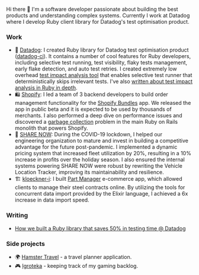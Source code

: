 Hi there 👋 I'm a software developer passionate about building the best products and understanding complex systems.
Currently I work at Datadog where I develop Ruby client library for Datadog's test optimisation product.

### Work

- 🐶 [Datadog](https://github.com/DataDog): I created Ruby library for Datadog test optimisation product ([datadog-ci](https://github.com/DataDog/datadog-ci-rb)). It contains a number of cool features for Ruby developers, including selective test running, test visibility, flaky tests management, early flake detection, and auto test retries. I created extremely low overhead [test impact analysis tool](https://github.com/DataDog/datadog-ci-rb/blob/main/ext/datadog_cov/datadog_cov.c) that enables selective test runner that deterministically skips irrelevant tests. I've also [written about test impact analysis in Ruby in depth](https://www.datadoghq.com/blog/engineering/ruby-test-impact-analysis/).
- 🛍️ [Shopify](https://github.com/Shopify): I led a team of 3 backend developers to build order management functionality for the [Shopify Bundles](https://shopify.dev/docs/apps/build/product-merchandising/bundles) app. We released the app in public beta and it is expected to be used by thousands of merchants. I also performed a deep dive on performance issues and discovered a [garbage collection](https://shopify.engineering/adventures-in-garbage-collection) problem in the main Ruby on Rails monolith that powers Shopify.
- 🚗 [SHARE NOW](https://www.share-now.com/de/en/): During the COVID-19 lockdown, I helped our engineering organization to mature and invest in building a competitive advantage for the future post-pandemic. I implemented a dynamic pricing system that increased fleet utilization by 20%, resulting in a 10% increase in profits over the holiday season. I also ensured the internal systems powering SHARE NOW were robust by rewriting the Vehicle Location Tracker, improving its maintainability and resilience.
- 🏗️ [kloeckner-i](https://github.com/kloeckner-i): I built [Part Manager](https://www.kloecknerconnect.com/part-manager/) e-commerce app, which allowed clients to manage their steel contracts online. By utilizing the tools for concurrent data import provided by the Elixir language, I achieved a 6x increase in data import speed.

### Writing
- [How we built a Ruby library that saves 50% in testing time @ Datadog](https://www.datadoghq.com/blog/engineering/ruby-test-impact-analysis/)

### Side projects

- 🌍 [Hamster Travel](https://github.com/anmarchenko/hamster-travel) - a travel planner application.
- 🎮 [Igroteka](https://github.com/anmarchenko/igroteka) - keeping track of my gaming backlog.
